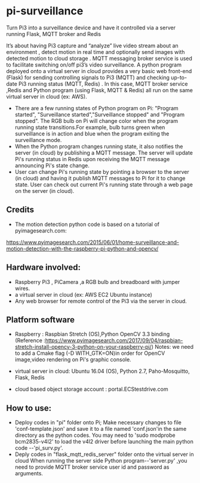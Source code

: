 # pi-surveillance
Turn Pi3 into a surveillance device and have it controlled via a server running Flask, MQTT broker and Redis

 It’s about having Pi3 capture and “analyze” live video stream about an environment , detect motion in real time and optionally send images with detected motion to cloud storage . MQTT messaging broker service is used to facilitate switching on/off pi3’s video surveillance. A python program deployed onto a virtual server in cloud provides a very basic  web front-end (Flask) for sending controlling signals to Pi3 (MQTT) and checking up-to-date Pi3 running status (MQTT, Redis) . In this case, MQTT broker service ,Redis and Python program (using Flask, MQTT & Redis) all run on the same virtual server in cloud (ex: AWS). 
 * There are a few running states of Python program on Pi: "Program started", "Surveillance started","Surveillance stopped" and "Program stopped". The RGB bulb on Pi will change color when the program running state transitions.For example, bulb turns green when surveillance is in action and blue when the program exiting the surveillance mode.
 * When the Python program changes running state, it also notifies the server (in cloud) by publishing a MQTT message. The server will update Pi's running status in Redis upon receiving the MQTT message announcing Pi's state change.
 * User can change Pi's running state by pointing a browser to the server (in cloud) and having it publish MQTT messages to Pi for it to change state. User can check out current Pi's running state through a web page on the server (in cloud).
 
## Credits
* The motion detection python code is based on a tutorial of pyimagesearch.com:  

https://www.pyimagesearch.com/2015/06/01/home-surveillance-and-motion-detection-with-the-raspberry-pi-python-and-opencv/

## Hardware involved:
* Raspberry Pi3 , PiCamera ,a RGB bulb and breadboard with jumper wires.
* a virtual server in cloud (ex: AWS EC2 Ubuntu instance)
* Any web browser for remote control of the Pi3 via the server in cloud.

## Platform software
* Raspberry : Raspbian Stretch (OS),Python OpenCV 3.3 binding 
 (Reference :https://www.pyimagesearch.com/2017/09/04/raspbian-stretch-install-opencv-3-python-on-your-raspberry-pi/)
   Notes: we need to add a Cmake flag (-D WITH_GTK=ON)in order for OpenCV image,video rendering on Pi's graphic console.

* virtual server in cloud: Ubuntu 16.04 (OS), Python 2.7,  Paho-Mosquitto, Flask, Redis
* cloud based object storage account : portal.ECStestdrive.com

## How to use:
* Deploy codes in "pi" folder onto Pi; 
   Make necessary changes to file 'conf-template.json' and save it to a file named 'conf.json'in the same directory as the python codes. 
   You may need to 'sudo modprobe bcm2835-v4l2' to load the v4l2 driver before launching the main python code --'pi_surv.py'.
* Deply codes in "flask_mqtt_redis_server" folder onto the virtual server in cloud
   When running the server side Python program--'server.py' ,you need to provide MQTT broker service user id and password as arguments.


